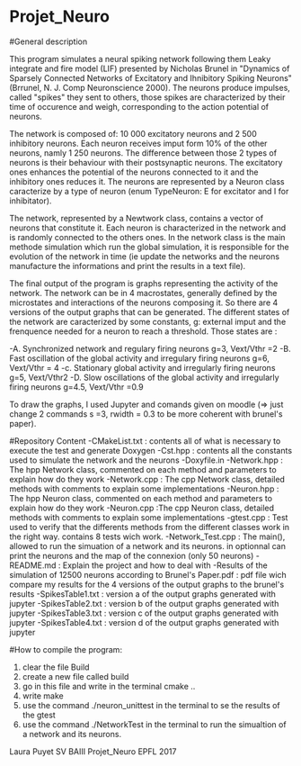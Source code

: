 # Projet_Neuro

#General description 

This program simulates a neural spiking network following them Leaky integrate and fire model (LIF) presented by Nicholas Brunel in "Dynamics of Sparsely Connected Networks of Excitatory and Ihnibitory Spiking Neurons" (Brrunel, N. J. Comp Neuronscience 2000). The neurons produce impulses, called "spikes" they sent to others, those spikes are characterized by their time of occurence and weigh, corresponding to the action potential of neurons. 

The network is composed of: 10 000 excitatory neurons and 2 500 inhibitory neurons. 
Each neuron receives imput form 10% of the other neurons, namly 1 250 neurons. The difference between those 2 types of neurons is their behaviour with their postsynaptic neurons. The excitatory ones enhances the potential of the neurons connected to it and the inhibitory ones reduces it. The neurons are represented by a Neuron class caracterize by a type of neuron (enum TypeNeuron: E for excitator and I for inhibitator). 

The network, represented by a Newtwork class, contains a vector of neurons that constitute it. Each neuron is characterized in the network and is randomly connected to the others ones. 
In the network class is the main methode simulation which run the global simulation, it is responsible for the evolution of the network in time (ie update the networks and the neurons manufacture the informations and print the results in a text file). 

The final output of the program is graphs representing the activity of the network. The network can be in 4 macrostates, generally defined by the microstates and interactions of the neurons composing it. So there are 4 versions of the output graphs that can be generated. The different states of the network are caracterized by some constants, g: external imput and the frenquence needed for a neuron to reach a threshold. 
Those states are : 

-A. Synchronized network and regulary firing neurons g=3, Vext/Vthr =2
-B. Fast oscillation of the global activity and irregulary firing neurons g=6, Vext/Vthr = 4
-c. Stationary global activity and irregularly firing neurons g=5, Vext/Vthr2
-D. Slow oscillations of the global activity and irregularly firing neurons g=4.5, Vext/Vthr =0.9

To draw the graphs, I used Jupyter and comands given on moodle (=> just change 2 commands s =3, rwidth = 0.3 to be more coherent with brunel's paper). 

#Repository Content 
-CMakeList.txt : contents all of what is necessary to execute the test and generate Doxygen
-Cst.hpp : contents all the constants used to simulate the network and the neurons 
-Doxyfile.in
-Network.hpp : The hpp Network class, commented on each method and parameters to explain how do they work
-Network.cpp : The cpp Network class, detailed methods with comments to explain some implementations 
-Neuron.hpp :  The hpp Neuron class, commented on each method and parameters to explain how do they work
-Neuron.cpp :The cpp Neuron class, detailed methods with comments to explain some implementations 
-gtest.cpp : Test used to verify that the differents methods from the different classes work in the right way. contains 8 tests wich work. 
-Network_Test.cpp : The main(), allowed to run the simuation of a network and its neurons. in optionnal can print the neurons and the map of the connexion (only 50 neurons) 
-README.md : Explain the project and how to deal with 
-Results of the simulation of 12500 neurons according to Brunel's Paper.pdf : pdf file wich compare my results for the 4 versions of the output graphs to the brunel's results 
-SpikesTable1.txt : version a of the output graphs generated with jupyter 
-SpikesTable2.txt : version b of the output graphs generated with jupyter
-SpikesTable3.txt : version c of the output graphs generated with jupyter
-SpikesTable4.txt : version d of the output graphs generated with jupyter

#How to compile the program: 
1. clear the file Build  
2. create a new file called build 
3. go in this file and write in the terminal cmake ..
4. write make 
5. use the command ./neuron_unittest in the terminal to se the results of the gtest 
6. use the command ./NetworkTest in the terminal to run the simualtion of a network and its neurons. 

Laura Puyet SV BAIII Projet_Neuro EPFL 2017 
